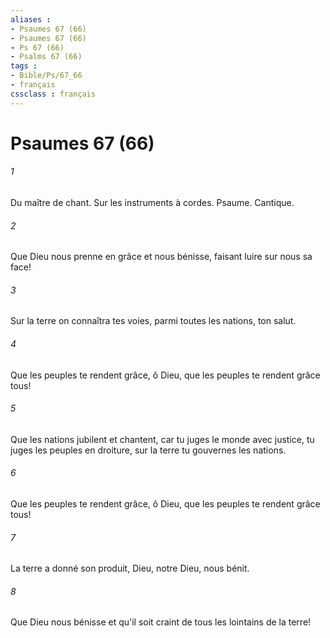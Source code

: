 ```yaml
---
aliases : 
- Psaumes 67 (66)
- Psaumes 67 (66)
- Ps 67 (66)
- Psalms 67 (66)
tags : 
- Bible/Ps/67_66
- français
cssclass : français
---
```


# Psaumes 67 (66)

###### 1
Du maître de chant. Sur les instruments à cordes. Psaume. Cantique.
###### 2
Que Dieu nous prenne en grâce et nous bénisse, faisant luire sur nous sa face!
###### 3
Sur la terre on connaîtra tes voies, parmi toutes les nations, ton salut.
###### 4
Que les peuples te rendent grâce, ô Dieu, que les peuples te rendent grâce tous!
###### 5
Que les nations jubilent et chantent, car tu juges le monde avec justice, tu juges les peuples en droiture, sur la terre tu gouvernes les nations.
###### 6
Que les peuples te rendent grâce, ô Dieu, que les peuples te rendent grâce tous!
###### 7
La terre a donné son produit, Dieu, notre Dieu, nous bénit.
###### 8
Que Dieu nous bénisse et qu'il soit craint de tous les lointains de la terre!
